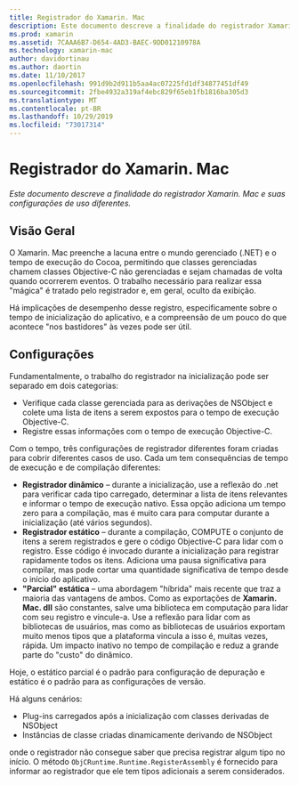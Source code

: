 ```yaml
---
title: Registrador do Xamarin. Mac
description: Este documento descreve a finalidade do registrador Xamarin. Mac e suas configurações de uso estático dinâmico, estático e parcial (híbrido).
ms.prod: xamarin
ms.assetid: 7CAAA6B7-D654-4AD3-BAEC-9DD01210978A
ms.technology: xamarin-mac
author: davidortinau
ms.author: daortin
ms.date: 11/10/2017
ms.openlocfilehash: 991d9b2d911b5aa4ac07225fd1df34877451df49
ms.sourcegitcommit: 2fbe4932a319af4ebc829f65eb1fb1816ba305d3
ms.translationtype: MT
ms.contentlocale: pt-BR
ms.lasthandoff: 10/29/2019
ms.locfileid: "73017314"
---
```

# <a name="xamarinmac-registrar"></a>Registrador do Xamarin. Mac

_Este documento descreve a finalidade do registrador Xamarin. Mac e suas configurações de uso diferentes._

## <a name="overview"></a>Visão Geral

O Xamarin. Mac preenche a lacuna entre o mundo gerenciado (.NET) e o tempo de execução do Cocoa, permitindo que classes gerenciadas chamem classes Objective-C não gerenciadas e sejam chamadas de volta quando ocorrerem eventos. O trabalho necessário para realizar essa "mágica" é tratado pelo registrador e, em geral, oculto da exibição.

Há implicações de desempenho desse registro, especificamente sobre o tempo de inicialização do aplicativo, e a compreensão de um pouco do que acontece "nos bastidores" às vezes pode ser útil.

## <a name="configurations"></a>Configurações

Fundamentalmente, o trabalho do registrador na inicialização pode ser separado em dois categorias:

- Verifique cada classe gerenciada para as derivações de NSObject e colete uma lista de itens a serem expostos para o tempo de execução Objective-C.
- Registre essas informações com o tempo de execução Objective-C.

Com o tempo, três configurações de registrador diferentes foram criadas para cobrir diferentes casos de uso. Cada um tem consequências de tempo de execução e de compilação diferentes:

- **Registrador dinâmico** – durante a inicialização, use a reflexão do .net para verificar cada tipo carregado, determinar a lista de itens relevantes e informar o tempo de execução nativo. Essa opção adiciona um tempo zero para a compilação, mas é muito cara para computar durante a inicialização (até vários segundos).
- **Registrador estático** – durante a compilação, COMPUTE o conjunto de itens a serem registrados e gere o código Objective-C para lidar com o registro. Esse código é invocado durante a inicialização para registrar rapidamente todos os itens. Adiciona uma pausa significativa para compilar, mas pode cortar uma quantidade significativa de tempo desde o início do aplicativo.
- **"Parcial" estática** – uma abordagem "híbrida" mais recente que traz a maioria das vantagens de ambos. Como as exportações de **Xamarin. Mac. dll** são constantes, salve uma biblioteca em computação para lidar com seu registro e vincule-a. Use a reflexão para lidar com as bibliotecas de usuários, mas como as bibliotecas de usuários exportam muito menos tipos que a plataforma vincula a isso é, muitas vezes, rápida. Um impacto inativo no tempo de compilação e reduz a grande parte do "custo" do dinâmico.

Hoje, o estático parcial é o padrão para configuração de depuração e estático é o padrão para as configurações de versão.

Há alguns cenários:

- Plug-ins carregados após a inicialização com classes derivadas de NSObject
- Instâncias de classe criadas dinamicamente derivando de NSObject

onde o registrador não consegue saber que precisa registrar algum tipo no início. O método `ObjCRuntime.Runtime.RegisterAssembly` é fornecido para informar ao registrador que ele tem tipos adicionais a serem considerados.
